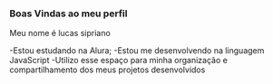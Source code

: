 ### Boas Vindas ao meu perfil

Meu nome é lucas sipriano

-Estou estudando na Alura;
-Estou me desenvolvendo na linguagem JavaScript
-Utilizo esse espaço para minha organização e compartilhamento dos meus projetos desenvolvidos

